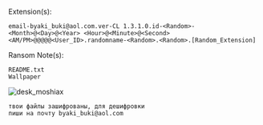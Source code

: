 Extension(s): 
```
email-byaki_buki@aol.com.ver-CL 1.3.1.0.id-<Random>-<Month>@<Day>@<Year> <Hour>@<Minute>@<Second> <AM/PM>@@@@@<User_ID>.randomname-<Random>.<Random>.[Random_Extension]
```
Ransom Note(s): 
```
README.txt
Wallpaper
```
![desk_moshiax](https://github.com/user-attachments/assets/695c7d3b-301d-485d-9e0a-cf6e8a02e117)
```
твои файлы зашифрованы, для дешифровки
пиши на почту byaki_buki@aol.com
```
